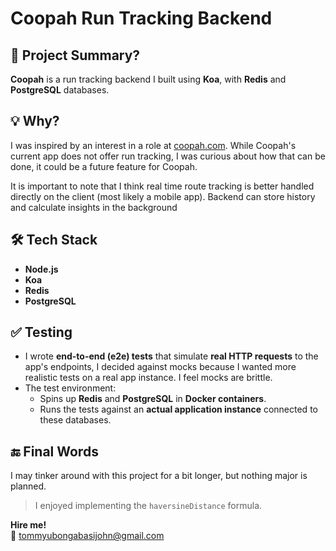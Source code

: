 # Coopah Run Tracking Backend

## 📌 Project Summary?

**Coopah** is a run tracking backend I built using **Koa**, with **Redis** and **PostgreSQL** databases.

## 💡 Why?

I was inspired by an interest in a role at [coopah.com](https://coopah.com). While Coopah's current app does not offer run tracking, I was curious about how that can be done, it could be a future feature for Coopah.

It is important to note that I think real time route tracking is better handled directly on the client (most likely a mobile app). Backend can store history and calculate insights in the background

## 🛠️ Tech Stack

- **Node.js**
- **Koa**
- **Redis**
- **PostgreSQL**

## ✅ Testing

- I wrote **end-to-end (e2e) tests** that simulate **real HTTP requests** to the app's endpoints, I decided against mocks because I wanted more realistic tests on a real app instance. I feel mocks are brittle.
- The test environment:
  - Spins up **Redis** and **PostgreSQL** in **Docker containers**.
  - Runs the tests against an **actual application instance** connected to these databases.

## 🔚 Final Words

I may tinker around with this project for a bit longer, but nothing major is planned.

> I enjoyed implementing the `haversineDistance` formula.

**Hire me!**  
📧 tommyubongabasijohn@gmail.com
